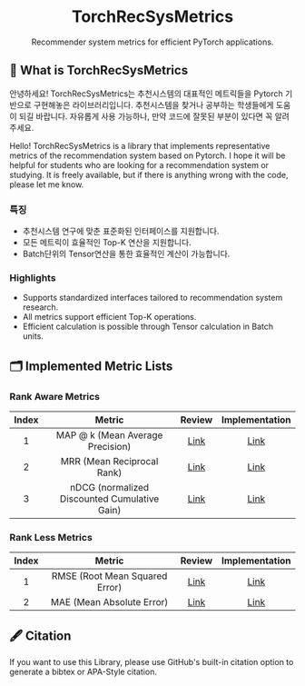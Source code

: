 # <div align="center"> TorchRecSysMetrics </div>
<div align="center"> Recommender system metrics for efficient PyTorch applications. </div>

## 🤗 What is TorchRecSysMetrics

안녕하세요! TorchRecSysMetrics는 추천시스템의 대표적인 메트릭들을 Pytorch 기반으로 구현해놓은 라이브러리입니다. 추천시스템을 찾거나 공부하는 학생들에게 도움이 되길 바랍니다. 자유롭게 사용 가능하나, 만약 코드에 잘못된 부분이 있다면 꼭 알려주세요.<br>

Hello! TorchRecSysMetrics is a library that implements representative metrics of the recommendation system based on Pytorch. I hope it will be helpful for students who are looking for a recommendation system or studying. It is freely available, but if there is anything wrong with the code, please let me know.<br>

### 특징
- 추천시스템 연구에 맞춘 표준화된 인터페이스를 지원합니다.
- 모든 메트릭이 효율적인 Top-K 연산을 지원합니다.
- Batch단위의 Tensor연산을 통한 효율적인 계산이 가능합니다.

### Highlights
- Supports standardized interfaces tailored to recommendation system research.
- All metrics support efficient Top-K operations.
- Efficient calculation is possible through Tensor calculation in Batch units.

## 🗂 Implemented Metric Lists

### Rank Aware Metrics
|Index|Metric                                                                                         |Review        |Implementation|
|:---:|:---------------------------------------------------------------------------------------------:|:------------:|:------------:|
|1    |MAP @ k (Mean Average Precision)                                                               |[Link]() |[Link]() |
|2    |MRR (Mean Reciprocal Rank)                                                                     |[Link]() |[Link]() |
|3    |nDCG (normalized Discounted Cumulative Gain)                                                   |[Link]() |[Link]() |

### Rank Less Metrics
|Index|Metric                                                                                         |Review        |Implementation|
|:---:|:---------------------------------------------------------------------------------------------:|:------------:|:------------:|
|1    |RMSE (Root Mean Squared Error)                                                                 |[Link]() |[Link]() |
|2    |MAE (Mean Absolute Error)                                                                      |[Link]() |[Link]() |

## 🖋 Citation
If you want to use this Library, please use GitHub's built-in citation option to generate a bibtex or APA-Style citation.




